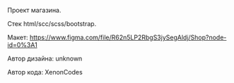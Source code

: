 Проект магазина.  

Стек html/scc/scss/bootstrap.  

Макет: https://www.figma.com/file/R62n5LP2RbgS3jySegAldj/Shop?node-id=0%3A1  

Автор дизайна: unknown  

Автор кода: XenonCodes